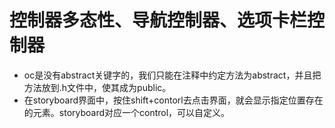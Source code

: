 # 控制器多态性、导航控制器、选项卡栏控制器
* oc是没有abstract关键字的，我们只能在注释中约定方法为abstract，并且把方法放到.h文件中，使其成为public。
* 在storyboard界面中，按住shift+contorl去点击界面，就会显示指定位置存在的元素。storyboard对应一个control，可以自定义。

